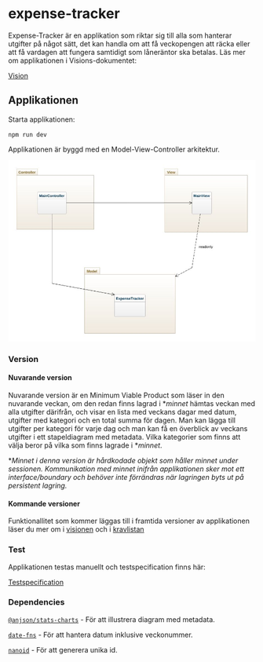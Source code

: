 # expense-tracker

Expense-Tracker är en applikation som riktar sig till alla som hanterar utgifter på något sätt, det kan handla om att få veckopengen att räcka eller att få vardagen att fungera samtidigt som låneräntor ska betalas. Läs mer om applikationen i Visions-dokumentet:

[Vision](https://github.com/AnJson/expense-tracker/wiki/Vision)


## Applikationen

Starta applikationen:

```node
npm run dev
```

Applikationen är byggd med en Model-View-Controller arkitektur.

![mvc](./images/packages.jpeg)

### Version

#### Nuvarande version

Nuvarande version är en Minimum Viable Product som läser in den nuvarande veckan, om den redan finns lagrad i **minnet* hämtas veckan med alla utgifter därifrån, och visar en lista med veckans dagar med datum, utgifter med kategori och en total summa för dagen. Man kan lägga till utgifter per kategori för varje dag och man kan få en överblick av veckans utgifter i ett stapeldiagram med metadata.
Vilka kategorier som finns att välja beror på vilka som finns lagrade i **minnet*.

**Minnet i denna version är hårdkodade objekt som håller minnet under sessionen. Kommunikation med minnet inifrån applikationen sker mot ett interface/boundary och behöver inte förrändras när lagringen byts ut på persistent lagring.*


#### Kommande versioner

Funktionallitet som kommer läggas till i framtida versioner av applikationen läser du mer om i [visionen](https://github.com/AnJson/expense-tracker/wiki/Vision) och i [kravlistan](https://github.com/AnJson/expense-tracker/issues)

### Test

Applikationen testas manuellt och testspecification finns här:

[Testspecification](https://github.com/AnJson/expense-tracker/wiki/Testspecification)

### Dependencies

[`@anjson/stats-charts`](https://www.npmjs.com/package/@anjson/stats-charts) - För att illustrera diagram med metadata.

[`date-fns`](https://www.npmjs.com/package/date-fns) - För att hantera datum inklusive veckonummer.

[`nanoid`](https://www.npmjs.com/package/nanoid) - För att generera unika id.



